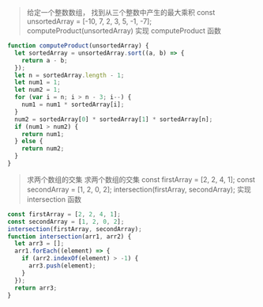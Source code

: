 > 给定一个整数数组， 找到从三个整数中产生的最大乘积
> const unsortedArray = [-10, 7, 2, 3, 5, -1, -7];
> computeProduct(unsortedArray)
> 实现 computeProduct 函数

```javascript
function computeProduct(unsortedArray) {
  let sortedArray = unsortedArray.sort((a, b) => {
    return a - b;
  });
  let n = sortedArray.length - 1;
  let num1 = 1;
  let num2 = 1;
  for (var i = n; i > n - 3; i--) {
    num1 = num1 * sortedArray[i];
  }
  num2 = sortedArray[0] * sortedArray[1] * sortedArray[n];
  if (num1 > num2) {
    return num1;
  } else {
    return num2;
  }
}
```

> 求两个数组的交集
> 求两个数组的交集 const firstArray = [2, 2, 4, 1]; const secondArray = [1, 2, 0, 2]; intersection(firstArray, secondArray); 实现 intersection 函数

```javascript
const firstArray = [2, 2, 4, 1];
const secondArray = [1, 2, 0, 2];
intersection(firstArray, secondArray);
function intersection(arr1, arr2) {
  let arr3 = [];
  arr1.forEach((element) => {
    if (arr2.indexOf(element) > -1) {
      arr3.push(element);
    }
  });
  return arr3;
}
```
